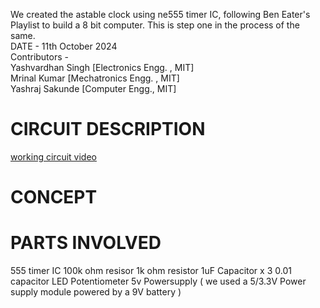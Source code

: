 We created the astable clock using ne555 timer IC, following Ben Eater's Playlist to build a 8 bit computer. This is step one in the process of the same.<br>
DATE - 11th October 2024 <br>
Contributors - <br>
Yashvardhan Singh [Electronics Engg. , MIT] <br>
Mrinal Kumar [Mechatronics Engg. , MIT] <br>
Yashraj Sakunde [Computer Engg., MIT]<br>

# CIRCUIT DESCRIPTION
[working circuit video](https://youtube.com/shorts/is5EWHqlPvY)
# CONCEPT

# PARTS INVOLVED

555 timer IC
100k ohm resisor 
1k ohm resistor
1uF Capacitor x 3
0.01 capacitor
LED
Potentiometer
5v Powersupply ( we used a 5/3.3V Power supply module powered by a 9V battery )
